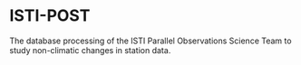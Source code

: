 # ISTI-POST
The database processing of the ISTI Parallel Observations Science Team to study non-climatic changes in station data.
